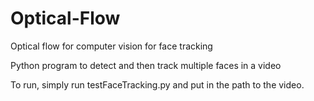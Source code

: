 # Optical-Flow
Optical flow for computer vision for face tracking

Python program to detect and then track multiple faces in a video 

To run, simply run testFaceTracking.py and put in the path to the video.